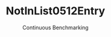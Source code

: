 ---
layout: default
title: NotInList0512Entry
subtitle: Continuous Benchmarking
selected: In
expanded: Benchmarking
benchmark: /individual_results/NotInList0512Entry.html
---